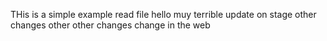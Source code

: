 THis is a simple example read file 
hello
muy terrible 
update on stage
other changes
other other changes
change in the web
